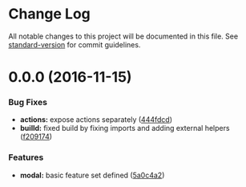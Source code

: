 # Change Log

All notable changes to this project will be documented in this file. See [standard-version](https://github.com/conventional-changelog/standard-version) for commit guidelines.

<a name="0.0.0"></a>
# 0.0.0 (2016-11-15)


### Bug Fixes

* **actions:** expose actions separately ([444fdcd](https://github.com/sebinsua/react-redux-simple-modal/commit/444fdcd))
* **builld:** fixed build by fixing imports and adding external helpers ([f209174](https://github.com/sebinsua/react-redux-simple-modal/commit/f209174))


### Features

* **modal:** basic feature set defined ([5a0c4a2](https://github.com/sebinsua/react-redux-simple-modal/commit/5a0c4a2))

